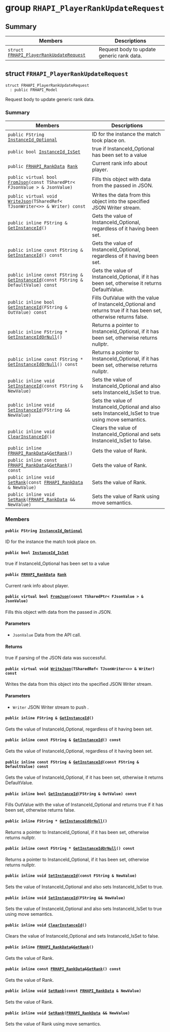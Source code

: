 # group `RHAPI_PlayerRankUpdateRequest` <a id="group__RHAPI__PlayerRankUpdateRequest"></a>

## Summary

 Members                        | Descriptions                                
--------------------------------|---------------------------------------------
`struct `[`FRHAPI_PlayerRankUpdateRequest`](#structFRHAPI__PlayerRankUpdateRequest) | Request body to update generic rank data.

## struct `FRHAPI_PlayerRankUpdateRequest` <a id="structFRHAPI__PlayerRankUpdateRequest"></a>

```
struct FRHAPI_PlayerRankUpdateRequest
  : public FRHAPI_Model
```

Request body to update generic rank data.

### Summary

 Members                        | Descriptions                                
--------------------------------|---------------------------------------------
`public FString `[`InstanceId_Optional`](#structFRHAPI__PlayerRankUpdateRequest_1af38fcda3794f6b94dd00fba499d1360b) | ID for the instance the match took place on.
`public bool `[`InstanceId_IsSet`](#structFRHAPI__PlayerRankUpdateRequest_1a40d06b2cf100c0b0b2e47ad7d7853b68) | true if InstanceId_Optional has been set to a value
`public `[`FRHAPI_RankData`](RHAPI_RankData.md#structFRHAPI__RankData)` `[`Rank`](#structFRHAPI__PlayerRankUpdateRequest_1a2bc65f5b21cbd31a5aa56cb3ad11381b) | Current rank info about player.
`public virtual bool `[`FromJson`](#structFRHAPI__PlayerRankUpdateRequest_1afa1dc423d993330bbc8484b990d77827)`(const TSharedPtr< FJsonValue > & JsonValue)` | Fills this object with data from the passed in JSON.
`public virtual void `[`WriteJson`](#structFRHAPI__PlayerRankUpdateRequest_1a3b76c5a3d842343b27f0538ace0e665f)`(TSharedRef< TJsonWriter<>> & Writer) const` | Writes the data from this object into the specified JSON Writer stream.
`public inline FString & `[`GetInstanceId`](#structFRHAPI__PlayerRankUpdateRequest_1ad1cf60fa86e710efd0b046dada4e3c59)`()` | Gets the value of InstanceId_Optional, regardless of it having been set.
`public inline const FString & `[`GetInstanceId`](#structFRHAPI__PlayerRankUpdateRequest_1a21010161b9f74a09a0f1ffc0eb05560f)`() const` | Gets the value of InstanceId_Optional, regardless of it having been set.
`public inline const FString & `[`GetInstanceId`](#structFRHAPI__PlayerRankUpdateRequest_1abaf0629c5e89f214428157d2cb7e4ea3)`(const FString & DefaultValue) const` | Gets the value of InstanceId_Optional, if it has been set, otherwise it returns DefaultValue.
`public inline bool `[`GetInstanceId`](#structFRHAPI__PlayerRankUpdateRequest_1a77bd2cd58b54b0336faf0bf98e422658)`(FString & OutValue) const` | Fills OutValue with the value of InstanceId_Optional and returns true if it has been set, otherwise returns false.
`public inline FString * `[`GetInstanceIdOrNull`](#structFRHAPI__PlayerRankUpdateRequest_1a5842aca4a8311ee0ca42163ccf7b38ea)`()` | Returns a pointer to InstanceId_Optional, if it has been set, otherwise returns nullptr.
`public inline const FString * `[`GetInstanceIdOrNull`](#structFRHAPI__PlayerRankUpdateRequest_1afbc936802367071d0637ea2a76874862)`() const` | Returns a pointer to InstanceId_Optional, if it has been set, otherwise returns nullptr.
`public inline void `[`SetInstanceId`](#structFRHAPI__PlayerRankUpdateRequest_1a03ed7f7b0de9b8e1ce69672d4670ae15)`(const FString & NewValue)` | Sets the value of InstanceId_Optional and also sets InstanceId_IsSet to true.
`public inline void `[`SetInstanceId`](#structFRHAPI__PlayerRankUpdateRequest_1a5219e673e683e99e7e55b4fb8fd73679)`(FString && NewValue)` | Sets the value of InstanceId_Optional and also sets InstanceId_IsSet to true using move semantics.
`public inline void `[`ClearInstanceId`](#structFRHAPI__PlayerRankUpdateRequest_1a6ed6ba4c13c1d481737f6ad718caa77b)`()` | Clears the value of InstanceId_Optional and sets InstanceId_IsSet to false.
`public inline `[`FRHAPI_RankData`](RHAPI_RankData.md#structFRHAPI__RankData)` & `[`GetRank`](#structFRHAPI__PlayerRankUpdateRequest_1adcf57f5bc660d6e33c228e92031b2d6d)`()` | Gets the value of Rank.
`public inline const `[`FRHAPI_RankData`](RHAPI_RankData.md#structFRHAPI__RankData)` & `[`GetRank`](#structFRHAPI__PlayerRankUpdateRequest_1aea27448b12b90f63f81a75da57a130bb)`() const` | Gets the value of Rank.
`public inline void `[`SetRank`](#structFRHAPI__PlayerRankUpdateRequest_1a91d5b36a848c936d08c5482b9e5d72ae)`(const `[`FRHAPI_RankData`](RHAPI_RankData.md#structFRHAPI__RankData)` & NewValue)` | Sets the value of Rank.
`public inline void `[`SetRank`](#structFRHAPI__PlayerRankUpdateRequest_1a07ee64def7b9b07ad5e87cdfc1947997)`(`[`FRHAPI_RankData`](RHAPI_RankData.md#structFRHAPI__RankData)` && NewValue)` | Sets the value of Rank using move semantics.

### Members

#### `public FString `[`InstanceId_Optional`](#structFRHAPI__PlayerRankUpdateRequest_1af38fcda3794f6b94dd00fba499d1360b) <a id="structFRHAPI__PlayerRankUpdateRequest_1af38fcda3794f6b94dd00fba499d1360b"></a>

ID for the instance the match took place on.

#### `public bool `[`InstanceId_IsSet`](#structFRHAPI__PlayerRankUpdateRequest_1a40d06b2cf100c0b0b2e47ad7d7853b68) <a id="structFRHAPI__PlayerRankUpdateRequest_1a40d06b2cf100c0b0b2e47ad7d7853b68"></a>

true if InstanceId_Optional has been set to a value

#### `public `[`FRHAPI_RankData`](RHAPI_RankData.md#structFRHAPI__RankData)` `[`Rank`](#structFRHAPI__PlayerRankUpdateRequest_1a2bc65f5b21cbd31a5aa56cb3ad11381b) <a id="structFRHAPI__PlayerRankUpdateRequest_1a2bc65f5b21cbd31a5aa56cb3ad11381b"></a>

Current rank info about player.

#### `public virtual bool `[`FromJson`](#structFRHAPI__PlayerRankUpdateRequest_1afa1dc423d993330bbc8484b990d77827)`(const TSharedPtr< FJsonValue > & JsonValue)` <a id="structFRHAPI__PlayerRankUpdateRequest_1afa1dc423d993330bbc8484b990d77827"></a>

Fills this object with data from the passed in JSON.

#### Parameters
* `JsonValue` Data from the API call.

#### Returns
true if parsing of the JSON data was successful.

#### `public virtual void `[`WriteJson`](#structFRHAPI__PlayerRankUpdateRequest_1a3b76c5a3d842343b27f0538ace0e665f)`(TSharedRef< TJsonWriter<>> & Writer) const` <a id="structFRHAPI__PlayerRankUpdateRequest_1a3b76c5a3d842343b27f0538ace0e665f"></a>

Writes the data from this object into the specified JSON Writer stream.

#### Parameters
* `Writer` JSON Writer stream to push .

#### `public inline FString & `[`GetInstanceId`](#structFRHAPI__PlayerRankUpdateRequest_1ad1cf60fa86e710efd0b046dada4e3c59)`()` <a id="structFRHAPI__PlayerRankUpdateRequest_1ad1cf60fa86e710efd0b046dada4e3c59"></a>

Gets the value of InstanceId_Optional, regardless of it having been set.

#### `public inline const FString & `[`GetInstanceId`](#structFRHAPI__PlayerRankUpdateRequest_1a21010161b9f74a09a0f1ffc0eb05560f)`() const` <a id="structFRHAPI__PlayerRankUpdateRequest_1a21010161b9f74a09a0f1ffc0eb05560f"></a>

Gets the value of InstanceId_Optional, regardless of it having been set.

#### `public inline const FString & `[`GetInstanceId`](#structFRHAPI__PlayerRankUpdateRequest_1abaf0629c5e89f214428157d2cb7e4ea3)`(const FString & DefaultValue) const` <a id="structFRHAPI__PlayerRankUpdateRequest_1abaf0629c5e89f214428157d2cb7e4ea3"></a>

Gets the value of InstanceId_Optional, if it has been set, otherwise it returns DefaultValue.

#### `public inline bool `[`GetInstanceId`](#structFRHAPI__PlayerRankUpdateRequest_1a77bd2cd58b54b0336faf0bf98e422658)`(FString & OutValue) const` <a id="structFRHAPI__PlayerRankUpdateRequest_1a77bd2cd58b54b0336faf0bf98e422658"></a>

Fills OutValue with the value of InstanceId_Optional and returns true if it has been set, otherwise returns false.

#### `public inline FString * `[`GetInstanceIdOrNull`](#structFRHAPI__PlayerRankUpdateRequest_1a5842aca4a8311ee0ca42163ccf7b38ea)`()` <a id="structFRHAPI__PlayerRankUpdateRequest_1a5842aca4a8311ee0ca42163ccf7b38ea"></a>

Returns a pointer to InstanceId_Optional, if it has been set, otherwise returns nullptr.

#### `public inline const FString * `[`GetInstanceIdOrNull`](#structFRHAPI__PlayerRankUpdateRequest_1afbc936802367071d0637ea2a76874862)`() const` <a id="structFRHAPI__PlayerRankUpdateRequest_1afbc936802367071d0637ea2a76874862"></a>

Returns a pointer to InstanceId_Optional, if it has been set, otherwise returns nullptr.

#### `public inline void `[`SetInstanceId`](#structFRHAPI__PlayerRankUpdateRequest_1a03ed7f7b0de9b8e1ce69672d4670ae15)`(const FString & NewValue)` <a id="structFRHAPI__PlayerRankUpdateRequest_1a03ed7f7b0de9b8e1ce69672d4670ae15"></a>

Sets the value of InstanceId_Optional and also sets InstanceId_IsSet to true.

#### `public inline void `[`SetInstanceId`](#structFRHAPI__PlayerRankUpdateRequest_1a5219e673e683e99e7e55b4fb8fd73679)`(FString && NewValue)` <a id="structFRHAPI__PlayerRankUpdateRequest_1a5219e673e683e99e7e55b4fb8fd73679"></a>

Sets the value of InstanceId_Optional and also sets InstanceId_IsSet to true using move semantics.

#### `public inline void `[`ClearInstanceId`](#structFRHAPI__PlayerRankUpdateRequest_1a6ed6ba4c13c1d481737f6ad718caa77b)`()` <a id="structFRHAPI__PlayerRankUpdateRequest_1a6ed6ba4c13c1d481737f6ad718caa77b"></a>

Clears the value of InstanceId_Optional and sets InstanceId_IsSet to false.

#### `public inline `[`FRHAPI_RankData`](RHAPI_RankData.md#structFRHAPI__RankData)` & `[`GetRank`](#structFRHAPI__PlayerRankUpdateRequest_1adcf57f5bc660d6e33c228e92031b2d6d)`()` <a id="structFRHAPI__PlayerRankUpdateRequest_1adcf57f5bc660d6e33c228e92031b2d6d"></a>

Gets the value of Rank.

#### `public inline const `[`FRHAPI_RankData`](RHAPI_RankData.md#structFRHAPI__RankData)` & `[`GetRank`](#structFRHAPI__PlayerRankUpdateRequest_1aea27448b12b90f63f81a75da57a130bb)`() const` <a id="structFRHAPI__PlayerRankUpdateRequest_1aea27448b12b90f63f81a75da57a130bb"></a>

Gets the value of Rank.

#### `public inline void `[`SetRank`](#structFRHAPI__PlayerRankUpdateRequest_1a91d5b36a848c936d08c5482b9e5d72ae)`(const `[`FRHAPI_RankData`](RHAPI_RankData.md#structFRHAPI__RankData)` & NewValue)` <a id="structFRHAPI__PlayerRankUpdateRequest_1a91d5b36a848c936d08c5482b9e5d72ae"></a>

Sets the value of Rank.

#### `public inline void `[`SetRank`](#structFRHAPI__PlayerRankUpdateRequest_1a07ee64def7b9b07ad5e87cdfc1947997)`(`[`FRHAPI_RankData`](RHAPI_RankData.md#structFRHAPI__RankData)` && NewValue)` <a id="structFRHAPI__PlayerRankUpdateRequest_1a07ee64def7b9b07ad5e87cdfc1947997"></a>

Sets the value of Rank using move semantics.

